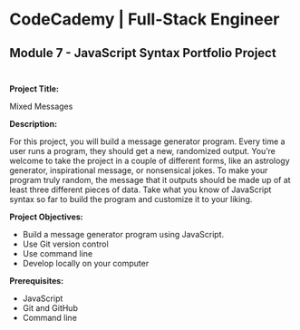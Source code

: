# CodeCademy | Full-Stack Engineer

## Module 7 - JavaScript Syntax Portfolio Project<br><br>

**Project Title:**<br>

Mixed Messages

**Description:**<br>

For this project, you will build a message generator program. Every time a user runs a program, they should get a new,
randomized output. You’re welcome to take the project in a couple of different forms, like an astrology generator,
inspirational message, or nonsensical jokes. To make your program truly random, the message that it outputs should be
made up of at least three different pieces of data. Take what you know of JavaScript syntax so far to build the program
and customize it to your liking.<br>

**Project Objectives:**

- Build a message generator program using JavaScript.
- Use Git version control
- Use command line
- Develop locally on your computer

**Prerequisites:**

- JavaScript
- Git and GitHub
- Command line
